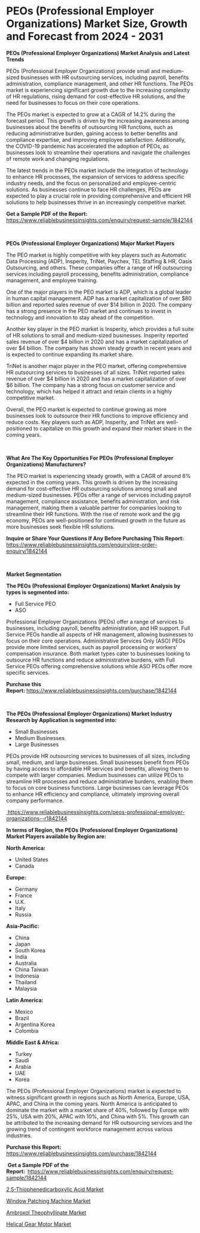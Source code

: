 <p><h1>PEOs (Professional Employer Organizations) Market Size, Growth and Forecast from 2024 - 2031</h1></p><p><strong>PEOs (Professional Employer Organizations) Market Analysis and Latest Trends</strong></p>
<p><p>PEOs (Professional Employer Organizations) provide small and medium-sized businesses with HR outsourcing services, including payroll, benefits administration, compliance management, and other HR functions. The PEOs market is experiencing significant growth due to the increasing complexity of HR regulations, rising demand for cost-effective HR solutions, and the need for businesses to focus on their core operations.</p><p>The PEOs market is expected to grow at a CAGR of 14.2% during the forecast period. This growth is driven by the increasing awareness among businesses about the benefits of outsourcing HR functions, such as reducing administrative burden, gaining access to better benefits and compliance expertise, and improving employee satisfaction. Additionally, the COVID-19 pandemic has accelerated the adoption of PEOs, as businesses look to streamline their operations and navigate the challenges of remote work and changing regulations.</p><p>The latest trends in the PEOs market include the integration of technology to enhance HR processes, the expansion of services to address specific industry needs, and the focus on personalized and employee-centric solutions. As businesses continue to face HR challenges, PEOs are expected to play a crucial role in providing comprehensive and efficient HR solutions to help businesses thrive in an increasingly competitive market.</p></p>
<p><strong>Get a Sample PDF of the Report:&nbsp;</strong> <a href="https://www.reliablebusinessinsights.com/enquiry/request-sample/1842144">https://www.reliablebusinessinsights.com/enquiry/request-sample/1842144</a></p>
<p>&nbsp;</p>
<p><strong>PEOs (Professional Employer Organizations) Major Market Players</strong></p>
<p><p>The PEO market is highly competitive with key players such as Automatic Data Processing (ADP), Insperity, TriNet, Paychex, TEL Staffing & HR, Oasis Outsourcing, and others. These companies offer a range of HR outsourcing services including payroll processing, benefits administration, compliance management, and employee training.</p><p>One of the major players in the PEO market is ADP, which is a global leader in human capital management. ADP has a market capitalization of over $80 billion and reported sales revenue of over $14 billion in 2020. The company has a strong presence in the PEO market and continues to invest in technology and innovation to stay ahead of the competition.</p><p>Another key player in the PEO market is Insperity, which provides a full suite of HR solutions to small and medium-sized businesses. Insperity reported sales revenue of over $4 billion in 2020 and has a market capitalization of over $4 billion. The company has shown steady growth in recent years and is expected to continue expanding its market share.</p><p>TriNet is another major player in the PEO market, offering comprehensive HR outsourcing services to businesses of all sizes. TriNet reported sales revenue of over $4 billion in 2020 and has a market capitalization of over $6 billion. The company has a strong focus on customer service and technology, which has helped it attract and retain clients in a highly competitive market.</p><p>Overall, the PEO market is expected to continue growing as more businesses look to outsource their HR functions to improve efficiency and reduce costs. Key players such as ADP, Insperity, and TriNet are well-positioned to capitalize on this growth and expand their market share in the coming years.</p></p>
<p>&nbsp;</p>
<p><strong>What Are The Key Opportunities For PEOs (Professional Employer Organizations) Manufacturers?</strong></p>
<p><p>The PEO market is experiencing steady growth, with a CAGR of around 8% expected in the coming years. This growth is driven by the increasing demand for cost-effective HR outsourcing solutions among small and medium-sized businesses. PEOs offer a range of services including payroll management, compliance assistance, benefits administration, and risk management, making them a valuable partner for companies looking to streamline their HR functions. With the rise of remote work and the gig economy, PEOs are well-positioned for continued growth in the future as more businesses seek flexible HR solutions.</p></p>
<p><strong>Inquire or Share Your Questions If Any Before Purchasing This Report:</strong> <a href="https://www.reliablebusinessinsights.com/enquiry/pre-order-enquiry/1842144">https://www.reliablebusinessinsights.com/enquiry/pre-order-enquiry/1842144</a></p>
<p>&nbsp;</p>
<p><strong>Market Segmentation</strong></p>
<p><strong>The PEOs (Professional Employer Organizations) Market Analysis by types is segmented into:</strong></p>
<p><ul><li>Full Service PEO</li><li>ASO</li></ul></p>
<p><p>Professional Employer Organizations (PEOs) offer a range of services to businesses, including payroll, benefits administration, and HR support. Full Service PEOs handle all aspects of HR management, allowing businesses to focus on their core operations. Administrative Services Only (ASO) PEOs provide more limited services, such as payroll processing or workers' compensation insurance. Both market types cater to businesses looking to outsource HR functions and reduce administrative burdens, with Full Service PEOs offering comprehensive solutions while ASO PEOs offer more specific services.</p></p>
<p><strong>Purchase this Report:&nbsp;</strong><a href="https://www.reliablebusinessinsights.com/purchase/1842144">https://www.reliablebusinessinsights.com/purchase/1842144</a></p>
<p>&nbsp;</p>
<p><strong>The PEOs (Professional Employer Organizations) Market Industry Research by Application is segmented into:</strong></p>
<p><ul><li>Small Businesses</li><li>Medium Businesses</li><li>Large Businesses</li></ul></p>
<p><p>PEOs provide HR outsourcing services to businesses of all sizes, including small, medium, and large businesses. Small businesses benefit from PEOs by having access to affordable HR services and benefits, allowing them to compete with larger companies. Medium businesses can utilize PEOs to streamline HR processes and reduce administrative burdens, enabling them to focus on core business functions. Large businesses can leverage PEOs to enhance HR efficiency and compliance, ultimately improving overall company performance.</p></p>
<p><a href="https://www.reliablebusinessinsights.com/peos-professional-employer-organizations--r1842144">&nbsp;https://www.reliablebusinessinsights.com/peos-professional-employer-organizations--r1842144</a></p>
<p><strong>In terms of Region, the PEOs (Professional Employer Organizations) Market Players available by Region are:</strong></p>
<p>
    <p> <strong> North America: </strong>
        <ul>
            <li>United States</li>
            <li>Canada</li>
        </ul>
        </p> 
    <p> <strong> Europe: </strong>
        <ul>
            <li>Germany</li>
            <li>France</li>
            <li>U.K.</li>
            <li>Italy</li>
            <li>Russia</li>
        </ul>
        </p> 
    <p> <strong> Asia-Pacific: </strong>
        <ul>
            <li>China</li>
            <li>Japan</li>
            <li>South Korea</li>
            <li>India</li>
            <li>Australia</li>
            <li>China Taiwan</li>
            <li>Indonesia</li>
            <li>Thailand</li>
            <li>Malaysia</li>
        </ul>
        </p> 
    <p> <strong> Latin America: </strong>
        <ul>
            <li>Mexico</li>
            <li>Brazil</li>
            <li>Argentina Korea</li>
            <li>Colombia</li>
        </ul>
        </p> 
    <p> <strong> Middle East & Africa: </strong>
        <ul>
            <li>Turkey</li>
            <li>Saudi</li>
            <li>Arabia</li>
            <li>UAE</li>
            <li>Korea</li>
        </ul>
    </p>
    </p>
<p><p>The PEOs (Professional Employer Organizations) market is expected to witness significant growth in regions such as North America, Europe, USA, APAC, and China in the coming years. North America is anticipated to dominate the market with a market share of 40%, followed by Europe with 25%, USA with 20%, APAC with 10%, and China with 5%. This growth can be attributed to the increasing demand for HR outsourcing services and the growing trend of contingent workforce management across various industries.</p></p>
<p><strong>Purchase this Report: </strong><a href="https://www.reliablebusinessinsights.com/purchase/1842144">https://www.reliablebusinessinsights.com/purchase/1842144</a></p>
<p>&nbsp;<strong>Get a Sample PDF of the Report:&nbsp;&nbsp;</strong><a href="https://www.reliablebusinessinsights.com/enquiry/request-sample/1842144">https://www.reliablebusinessinsights.com/enquiry/request-sample/1842144</a></p>
<p><strong></strong></p>
<p><p><a href="https://github.com/ValentineMike02/Market-Research-Report-List-1/blob/main/25-thiophenedicarboxylic-acid-market.md">2,5-Thiophenedicarboxylic Acid Market</a></p><p><a href="https://medium.com/@emily.sutherland4534/window-patching-machine-market-trends-focusing-on-window-patching-machine-market-insight-and-48941ff17d56">Window Patching Machine Market</a></p><p><a href="https://github.com/JosephMorgnlvXXff/Market-Research-Report-List-1/blob/main/ambroxol-theophyllinate-market.md">Ambroxol Theophyllinate Market</a></p><p><a href="https://medium.com/@dan.murray5879/navigating-the-global-helical-gear-motor-market-landscape-trends-forecasts-and-impact-analysis-c67260507f6a">Helical Gear Motor Market</a></p></p>